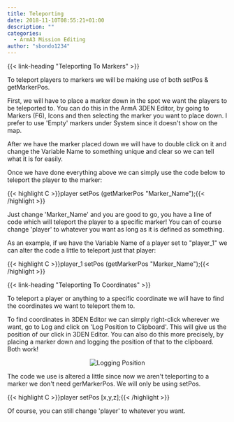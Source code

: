 ```yaml
---
title: Teleporting
date: 2018-11-10T08:55:21+01:00
description: ""
categories:
  - ArmA3 Mission Editing
author: "sbondo1234"
---
```


{{< link-heading "Teleporting To Markers" >}}

To teleport players to markers we will be making use of both setPos & getMarkerPos.

First, we will have to place a marker down in the spot we want the players to be teleported to. You can do this in the ArmA 3DEN Editor, by going to Markers (F6), Icons and then selecting the marker you want to place down. I prefer to use 'Empty' markers under System since it doesn't show on the map.

After we have the marker placed down we will have to double click on it and change the Variable Name to something unique and clear so we can tell what it is for easily.

Once we have done everything above we can simply use the code below to teleport the player to the marker:

{{< highlight C >}}player setPos (getMarkerPos "Marker_Name");{{< /highlight >}}

Just change 'Marker_Name' and you are good to go, you have a line of code which will teleport the player to a specific marker! You can of course change 'player' to whatever you want as long as it is defined as something.

As an example, if we have the Variable Name of a player set to "player_1" we can alter the code a little to teleport just that player:

{{< highlight C >}}player_1 setPos (getMarkerPos "Marker_Name");{{< /highlight >}}

{{< link-heading "Teleporting To Coordinates" >}}

To teleport a player or anything to a specific coordinate we will have to find the coordinates we want to teleport them to.

To find coordinates in 3DEN Editor we can simply right-click wherever we want, go to Log and click on 'Log Position to Clipboard'. This will give us the position of our click in 3DEN Editor. You can also do this more precisely, by placing a marker down and logging the position of that to the clipboard. Both work!

<center>
  <div class="Image">
    <img src="https://ul.sbond.co/i/log/arma3/Logpositiontoclipboard.png"
    alt="Logging Position">
  </div>
</center>

The code we use is altered a little since now we aren't teleporting to a marker we don't need gerMarkerPos. We will only be using setPos.

{{< highlight C >}}player setPos [x,y,z];{{< /highlight >}}

Of course, you can still change 'player' to whatever you want.
